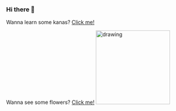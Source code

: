 ### Hi there 👋

Wanna learn some kanas? [Click me!](https://emmanuelvln.github.io/kanaaa/)

Wanna see some flowers? [Click me!](https://emmanuelvln.github.io/amf/)
<a href="https://emmanuelvln.github.io/amf/"><img src="https://emmanuelvln.github.io/amf/photos/flower2.png" alt="drawing" width="200"/></a>

<!--
**alwaysmoreflowers/alwaysmoreflowers** is a ✨ _special_ ✨ repository because its `README.md` (this file) appears on your GitHub profile.

Here are some ideas to get you started:

- 🔭 I’m currently working on ...
- 🌱 I’m currently learning ...
- 👯 I’m looking to collaborate on ...
- 🤔 I’m looking for help with ...
- 💬 Ask me about ...
- 📫 How to reach me: ...
- 😄 Pronouns: ...
- ⚡ Fun fact: ...
-->
